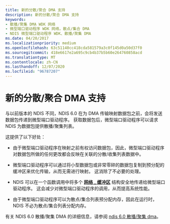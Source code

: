 ```yaml
---
title: 新的分散/聚合 DMA 支持
description: 新的分散/聚合 DMA 支持
keywords:
- 散播/聚集 DMA WDK 网络
- 微型端口驱动程序 WDK 网络，散点/集合 DMA
- NDIS 微型端口驱动程序 WDK、散播/聚集 DMA
ms.date: 04/20/2017
ms.localizationpriority: medium
ms.openlocfilehash: 63c51140cc418cda581579a3c0f145d0a50d37f0
ms.sourcegitcommit: 418e6617e2a695c9cb4b37b5b60e264760858acd
ms.translationtype: MT
ms.contentlocale: zh-CN
ms.lasthandoff: 12/07/2020
ms.locfileid: "96787207"
---
```

# <a name="new-scattergather-dma-support"></a>新的分散/聚合 DMA 支持





与以前版本的 NDIS 不同，NDIS 6.0 在为 DMA 传输映射数据包之前，会将发送数据包传递到微型端口驱动程序。 获取数据包后，微型端口驱动程序可以请求 NDIS 为数据包提供散播/聚集列表。

这提供了以下好处：

-   由于微型端口驱动程序在映射之前有权访问数据包，因此，微型端口驱动程序对数据包所做的任何更改都会反映在关联的分散/收集列表数据中。

-   微型端口驱动程序可以通过将小型数据包或非常零碎的数据包复制到预分配的缓冲区来优化传输，从而无需进行映射。 这消除了不必要的处理。

-   NDIS 可以在一个函数调用中将多个 [**网络 \_ 缓冲区**](/windows-hardware/drivers/ddi/ndis/ns-ndis-_net_buffer) 结构安全地传递给微型端口驱动程序。 这会减少对微型端口驱动程序的调用，从而提高系统性能。

-   由于微型端口驱动程序可以为散点/集合列表预分配内存，因此在运行时，NDIS 不必为散点/集合列表分配内存。

有关 NDIS 6.0 散播/聚集 DMA 的详细信息，请参阅 [ndis 6.0 散播/聚集 dma](ndis-scatter-gather-dma.md)。

 

